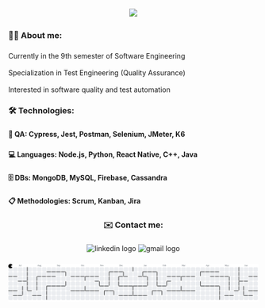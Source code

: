 <h2 align="center">
  <img src="https://readme-typing-svg.herokuapp.com?font=Fira+Code&size=28&pause=1000&color=6CBC34&center=true&width=435&lines=%F0%9F%91%8B%F0%9F%8F%BB+Hi!+I'm+Felipe+Ribeiro">
</h2>

<h3 align="left">👨‍💻 About me:</h3>

###

<p align="left">Currently in the 9th semester of Software Engineering<br><br>Specialization in Test Engineering (Quality Assurance)<br><br>Interested in software quality and test automation</p>

###

<h4 align="left"></h4>

###

<h3 align="left">🛠️ Technologies:</h3>

###

<h4 align="left">🧪 QA:  Cypress, Jest, Postman, Selenium, JMeter, K6</h4>

###

<h4 align="left">💻 Languages: Node.js, Python, React Native, C++, Java</h4>

###

<h4 align="left">🗄️ DBs: MongoDB, MySQL, Firebase, Cassandra</h4>

###

<h4 align="left">📋 Methodologies: Scrum, Kanban, Jira</h4>

###

<h4 align="left"></h4>

###

<h3 align="center">✉️ Contact me:</h3>

###

<div align="center">
  <img src="https://raw.githubusercontent.com/maurodesouza/profile-readme-generator/master/src/assets/icons/social/linkedin/default.svg" width="56" height="28" alt="linkedin logo"  />
  <img src="https://raw.githubusercontent.com/maurodesouza/profile-readme-generator/master/src/assets/icons/social/gmail/default.svg" width="56" height="28" alt="gmail logo"  />
</div>

###

<h4 align="left"></h4>

###

<picture>
  <source media="(prefers-color-scheme: dark)" srcset="https://raw.githubusercontent.com/feliperibeiro12/feliperibeiro12/output/pacman-contribution-graph-dark.svg">
  <source media="(prefers-color-scheme: light)" srcset="https://raw.githubusercontent.com/feliperibeiro12/feliperibeiro12/output/pacman-contribution-graph.svg">
  <img alt="pacman contribution graph" src="https://raw.githubusercontent.com/feliperibeiro12/feliperibeiro12/output/pacman-contribution-graph.svg">
</picture>

###
